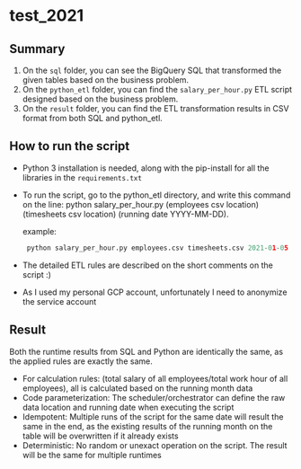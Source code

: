 # test_2021

## Summary

1. On the `sql` folder, you can see the BigQuery SQL that transformed the given tables based on the business problem.
2. On the `python_etl` folder, you can find the `salary_per_hour.py` ETL script designed based on the business problem.
3. On the `result` folder, you can find the ETL transformation results in CSV format from both SQL and python_etl.

## How to run the script

- Python 3 installation is needed, along with the pip-install for all the libraries in the `requirements.txt`
- To run the script, go to the python_etl directory, and write this command on the  line:
  python salary_per_hour.py (employees csv location) (timesheets csv location) (running date YYYY-MM-DD).
  
  example:
  ```python
   python salary_per_hour.py employees.csv timesheets.csv 2021-01-05
  ```
- The detailed ETL rules are described on the short comments on the script :)
- As I used my personal GCP account, unfortunately I need to anonymize the service account

## Result

Both the runtime results from SQL and Python are identically the same, as the applied rules are exactly the same.

- For calculation rules: (total salary of all employees/total work hour of all employees), all is calculated based on the running month data
- Code parameterization: The scheduler/orchestrator can define the raw data location and running date when executing the script
- Idempotent: Multiple runs of the script for the same date will result the same in the end, as the existing results of the running month on the table will be overwritten if it already exists
- Deterministic: No random or unexact operation on the script. The result will be the same for multiple runtimes
